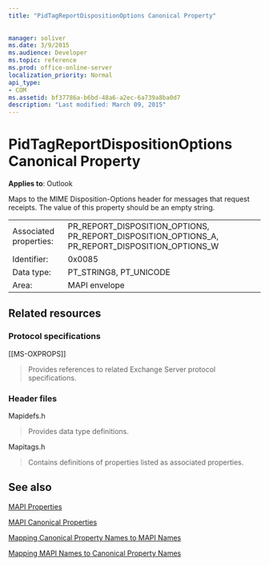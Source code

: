 ```yaml
---
title: "PidTagReportDispositionOptions Canonical Property"
 
 
manager: soliver
ms.date: 3/9/2015
ms.audience: Developer
ms.topic: reference
ms.prod: office-online-server
localization_priority: Normal
api_type:
- COM
ms.assetid: bf37786a-b6bd-48a6-a2ec-6a739a8ba0d7
description: "Last modified: March 09, 2015"
---
```


# PidTagReportDispositionOptions Canonical Property

  
  
**Applies to**: Outlook 
  
Maps to the MIME Disposition-Options header for messages that request receipts. The value of this property should be an empty string.
  
|||
|:-----|:-----|
|Associated properties:  <br/> |PR_REPORT_DISPOSITION_OPTIONS, PR_REPORT_DISPOSITION_OPTIONS_A, PR_REPORT_DISPOSITION_OPTIONS_W  <br/> |
|Identifier:  <br/> |0x0085  <br/> |
|Data type:  <br/> |PT_STRING8, PT_UNICODE  <br/> |
|Area:  <br/> |MAPI envelope  <br/> |
   
## Related resources

### Protocol specifications

[[MS-OXPROPS]] 
  
> Provides references to related Exchange Server protocol specifications.
    
### Header files

Mapidefs.h
  
> Provides data type definitions.
    
Mapitags.h
  
> Contains definitions of properties listed as associated properties.
    
## See also



[MAPI Properties](mapi-properties.md)
  
[MAPI Canonical Properties](mapi-canonical-properties.md)
  
[Mapping Canonical Property Names to MAPI Names](mapping-canonical-property-names-to-mapi-names.md)
  
[Mapping MAPI Names to Canonical Property Names](mapping-mapi-names-to-canonical-property-names.md)

